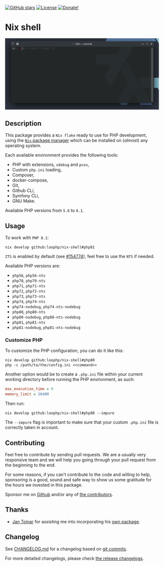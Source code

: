 [![GitHub stars][github stars]][1]
 [![License][license]][1]
 [![Donate!][donate github]][5]

# Nix shell

![Tutorial](./docs/readme.gif "Tutorial")

## Description

This package provides a `Nix flake` ready to use
for PHP development, using the [`Nix` package manager][50]
which can be installed on (*almost*) any operating system.

Each available environment provides the following tools:

* PHP with extensions, `xdebug` and `pcov`,
* Custom `php.ini` loading,
* Composer,
* docker-compose,
* Git,
* Github CLi,
* Symfony CLi,
* GNU Make.

Available PHP versions from `5.6` to `8.1`.

## Usage

To work with `PHP 8.1`:

```shell
nix develop github:loophp/nix-shell#php81
```

`ZTS` is enabled by default (see [#154774](https://github.com/NixOS/nixpkgs/issues/154774)),
feel free to use the `NTS` if needed.

Available PHP versions are:

* `php56`, `php56-nts`
* `php70`, `php70-nts`
* `php71`, `php71-nts`
* `php72`, `php72-nts`
* `php73`, `php73-nts`
* `php74`, `php74-nts`
* `php74-nodebug`, `php74-nts-nodebug`
* `php80`, `php80-nts`
* `php80-nodebug`, `php80-nts-nodebug`
* `php81`, `php81-nts`
* `php81-nodebug`, `php81-nts-nodebug`

### Customize PHP

To customize the PHP configuration, you can do it like this:

```shell
nix develop github:loophp/nix-shell#php80
php -c /path/to/the/config.ini <<command>>
```

Another option would be to create a `.php.ini` file within your
current working directory before running the PHP environment,
as such:

```ini
max_execution_time = 0
memory_limit = 2048M
```

Then run:


```shell
nix develop github:loophp/nix-shell#php80 --impure
```

The `--impure` flag is important to make sure that your custom
`.php.ini` file is correctly taken in account.

## Contributing

Feel free to contribute by sending pull requests. We are a
usually very responsive team and we will help you going
through your pull request from the beginning to the end.

For some reasons, if you can't contribute to the code and
willing to help, sponsoring is a good, sound and safe way
to show us some gratitude for the hours we invested in this
package.

Sponsor me on [Github][5] and/or any of [the contributors][6].

## Thanks

* [Jan Tojnar][47] for assisting me into incorporating his [own package][48].

## Changelog

See [CHANGELOG.md][43] for a changelog based on [git commits][44].

For more detailed changelogs, please check [the release changelogs][45].

[1]: https://packagist.org/packages/loophp/nix-shell
[latest stable version]: https://img.shields.io/packagist/v/loophp/nix-shell.svg?style=flat-square
[github stars]: https://img.shields.io/github/stars/loophp/nix-shell.svg?style=flat-square
[total downloads]: https://img.shields.io/packagist/dt/loophp/nix-shell.svg?style=flat-square
[github workflow status]: https://img.shields.io/github/workflow/status/loophp/nix-shell/Unit%20tests?style=flat-square
[code quality]: https://img.shields.io/scrutinizer/quality/g/loophp/nix-shell/master.svg?style=flat-square
[3]: https://scrutinizer-ci.com/g/loophp/nix-shell/?branch=master
[type coverage]: https://img.shields.io/badge/dynamic/json?style=flat-square&color=color&label=Type%20coverage&query=message&url=https%3A%2F%2Fshepherd.dev%2Fgithub%2Floophp%2Fcollection%2Fcoverage
[4]: https://shepherd.dev/github/loophp/nix-shell
[code coverage]: https://img.shields.io/scrutinizer/coverage/g/loophp/nix-shell/master.svg?style=flat-square
[license]: https://img.shields.io/packagist/l/loophp/nix-shell.svg?style=flat-square
[donate github]: https://img.shields.io/badge/Sponsor-Github-brightgreen.svg?style=flat-square
[donate paypal]: https://img.shields.io/badge/Sponsor-Paypal-brightgreen.svg?style=flat-square
[34]: https://github.com/loophp/nix-shell/issues
[2]: https://github.com/loophp/nix-shell/actions
[35]: http://www.phpspec.net/
[36]: https://github.com/phpro/grumphp
[37]: https://github.com/infection/infection
[38]: https://github.com/phpstan/phpstan
[39]: https://github.com/vimeo/psalm
[5]: https://github.com/sponsors/drupol
[6]: https://github.com/loophp/nix-shell/graphs/contributors
[43]: https://github.com/loophp/nix-shell/blob/master/CHANGELOG.md
[44]: https://github.com/loophp/nix-shell/commits/master
[45]: https://github.com/loophp/nix-shell/releases
[46]: https://nixos.org/guides/nix-pills/developing-with-nix-shell.html
[47]: https://github.com/jtojnar
[48]: https://github.com/fossar/nix-phps
[50]: https://nixos.org/download.html
